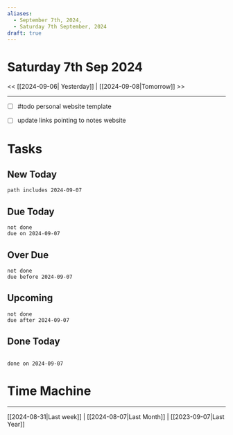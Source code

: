 ```yaml
---
aliases:
  - September 7th, 2024,
  - Saturday 7th September, 2024
draft: true
---
```

# Saturday 7th Sep 2024

<< [[2024-09-06| Yesterday]] | [[2024-09-08|Tomorrow]] >>


---


- [ ] #todo personal website template
- [ ] update links pointing to notes website


# Tasks

## New Today

```tasks
path includes 2024-09-07
```

## Due Today

```tasks
not done
due on 2024-09-07
```

## Over Due

```tasks
not done
due before 2024-09-07
```

## Upcoming

```tasks
not done
due after 2024-09-07
```

## Done Today

```tasks

done on 2024-09-07

```

# Time Machine

---
[[2024-08-31|Last week]] |  [[2024-08-07|Last Month]] | [[2023-09-07|Last Year]]
